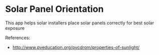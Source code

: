 # Solar Panel Orientation
This app helps solar installers place solar panels correctly for best solar exposure

References:
- http://www.pveducation.org/pvcdrom/properties-of-sunlight/
